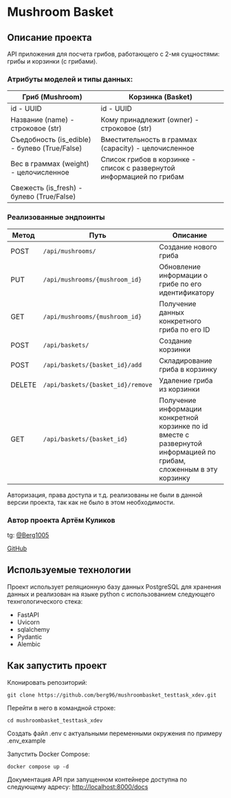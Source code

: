 # Mushroom Basket

## Описание проекта

API приложения для посчета грибов, работающего с 2-мя сущностями: грибы и корзинки (с грибами).

### Атрибуты моделей и типы данных:

| Гриб (Mushroom)                                                    | Корзинка (Basket)                                                     |
|--------------------------------------------------------------------|-----------------------------------------------------------------------|
| id - UUID                                                          | id - UUID                                                             |
| Название (name) - строковое (str)                                  | Кому принадлежит (owner) - строковое (str)                            |
| Съедобность (is_edible) - булево (True/False)                      | Вместительность в граммах (capacity) - целочисленное                  |
| Вес в граммах (weight) - целочисленное                             | Список грибов в корзинке - список с развернутой информацией по грибам |
| Свежесть (is_fresh) - булево (True/False)                          |                                                                       |

### Реализованные эндпоинты

| Метод | Путь                             | Описание                                            |
|-------|----------------------------------|-----------------------------------------------------|
| POST  | `/api/mushrooms/`                | Создание нового гриба                               |
| PUT   | `/api/mushrooms/{mushroom_id}`   | Обновление информации о грибе по его идентификатору |
| GET   | `/api/mushrooms/{mushroom_id}`   | Получение данных конкретного гриба по его ID        |
| POST  | `/api/baskets/`                  | Создание корзинки                                   |
| POST  | `/api/baskets/{basket_id}/add`   | Складирование гриба в корзинку                      |
| DELETE| `/api/baskets/{basket_id}/remove`| Удаление гриба из корзинки                          |
| GET   | `/api/baskets/{basket_id}`       | Получение информации конкретной корзинке по id вместе с развернутой информацией по грибам, сложенным в эту корзинку|

Авторизация, права доступа и т.д. реализованы не были в данной версии проекта, так как не было в этом необходимости.


### Автор проекта Артём Куликов

tg: [@Berg1005](https://t.me/berg1005)

[GitHub](https://github.com/berg96)

## Используемые технологии 

Проект использует реляционную базу данных PostgreSQL для хранения данных и реализован на языке python c использованием следующего технгологического стека:

* FastAPI
* Uvicorn
* sqlalchemy
* Pydantic
* Alembic

## Как запустить проект

Клонировать репозиторий:
```
git clone https://github.com/berg96/mushroombasket_testtask_xdev.git
```
Перейти в него в командной строке:
```
cd mushroombasket_testtask_xdev
```
Создать файл .env с актуальными переменными окружения по примеру .env_example

Запустить Docker Compose:
```
docker compose up -d
```
Документация API при запущенном контейнере доступна по следующему адресу:
[http://localhost:8000/docs](http://localhost:8000/docs)
